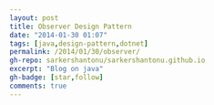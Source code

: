```yaml
---
layout: post
title: Observer Design Pattern
date: "2014-01-30 01:07"
tags: [java,design-pattern,dotnet]
permalink: /2014/01/30/observer/
gh-repo: sarkershantonu/sarkershantonu.github.io
excerpt: "Blog on java"
gh-badge: [star,follow]
comments: true
---
```

